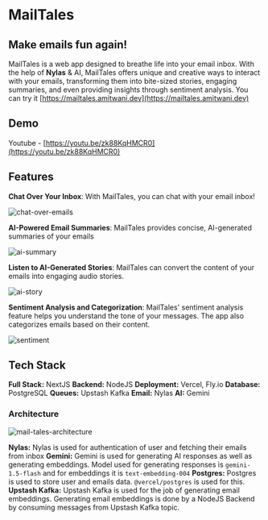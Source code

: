 # MailTales

## Make emails fun again!

MailTales is a web app designed to breathe life into your email inbox. With the help of **Nylas** & AI, MailTales offers unique and creative ways to interact with your emails, transforming them into bite-sized stories, engaging summaries, and even providing insights through sentiment analysis. You can try it [https://mailtales.amitwani.dev](https://mailtales.amitwani.dev)

## Demo

Youtube - [https://youtu.be/zk88KqHMCR0](https://youtu.be/zk88KqHMCR0)

## Features

**Chat Over Your Inbox**: With MailTales, you can chat with your email inbox!

![chat-over-emails](https://dev-to-uploads.s3.amazonaws.com/uploads/articles/0pl9tbbdi70lidxwthsd.png)

**AI-Powered Email Summaries**: MailTales provides concise, AI-generated summaries of your emails

![ai-summary](https://dev-to-uploads.s3.amazonaws.com/uploads/articles/au67ahoawtfe8ig4kpdh.png)

**Listen to AI-Generated Stories**: MailTales can convert the content of your emails into engaging audio stories.

![ai-story](https://dev-to-uploads.s3.amazonaws.com/uploads/articles/sm4ufaabt6j2ctrnt8pt.png)

**Sentiment Analysis and Categorization**: MailTales' sentiment analysis feature helps you understand the tone of your messages. The app also categorizes emails based on their content.

![sentiment](https://dev-to-uploads.s3.amazonaws.com/uploads/articles/yjrfywjchv34ju53yrbg.png)

## Tech Stack

**Full Stack:** NextJS
**Backend:** NodeJS
**Deployment:** Vercel, Fly.io
**Database:** PostgreSQL
**Queues:** Upstash Kafka
**Email:** Nylas
**AI:** Gemini

### Architecture

![
![mail-tales-architecture](https://dev-to-uploads.s3.amazonaws.com/uploads/articles/djz8c5hbsmbhpu7l6qiu.png)](https://dev-to-uploads.s3.amazonaws.com/uploads/articles/ps5xsiflumii7m7arvjq.png)

**Nylas:** Nylas is used for authentication of user and fetching their emails from inbox
**Gemini:** Gemini is used for generating AI responses as well as generating embeddings. Model used for generating responses is `gemini-1.5-flash` and for embeddings it is `text-embedding-004`
**Postgres:** Postgres is used to store user and emails data. `@vercel/postgres` is used for this.
**Upstash Kafka:** Upstash Kafka is used for the job of generating email embeddings. Generating email embeddings is done by a NodeJS Backend by consuming messages from Upstash Kafka topic.
